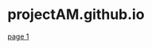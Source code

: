 # projectAM.github.io
<html>
  <head>
    <body>
      <a href="index.html">page 1</a>
    </body>
  </head>
</html>
